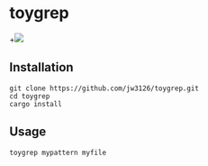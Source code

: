 # toygrep
 +![](https://travis-ci.org/jw3126/toygrep.svg?branch=master)

## Installation

```
git clone https://github.com/jw3126/toygrep.git
cd toygrep
cargo install
```

## Usage

```
toygrep mypattern myfile
```
